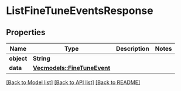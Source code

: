 # ListFineTuneEventsResponse

## Properties
Name | Type | Description | Notes
------------ | ------------- | ------------- | -------------
**object** | **String** |  | 
**data** | [**Vec<models::FineTuneEvent>**](FineTuneEvent.md) |  | 

[[Back to Model list]](../README.md#documentation-for-models) [[Back to API list]](../README.md#documentation-for-api-endpoints) [[Back to README]](../README.md)


